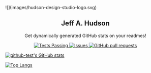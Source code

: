 <span align="center">
    <span>![](images/hudson-design-studio-logo.svg)</span>
    <h2 align="center">Jeff A. Hudson</h2>
    <p align="center">Get dynamically generated GitHub stats on your readmes!</p>
</span>

<p align="center">
    <a href="https://github.com/JeffBoDean/github-readme-stats/actions">
        <img alt="Tests Passing" src="https://github.com/JeffBoDean/github-readme-stats/workflows/Test/badge.svg" />
    </a>
    <a href="https://github.com/JeffBoDean/github-readme-stats/issues">
        <img alt="Issues" src="https://img.shields.io/github/issues/JeffBoDean/github-readme-stats?color=0088ff" />
    </a>
    <a href="https://github.com/JeffBoDean/github-readme-stats/pulls">
        <img alt="GitHub pull requests" src="https://img.shields.io/github/issues-pr/JeffBoDean/github-readme-stats?color=0088ff" />
    </a>
</p>


<!--
**JeffBoDean/JeffBoDean** is a ✨ _special_ ✨ repository because its `README.md` (this file) appears on your GitHub profile.

Here are some ideas to get you started:

- 🔭 I’m currently working on ...
- 🌱 I’m currently learning ...
- 👯 I’m looking to collaborate on ...
- 🤔 I’m looking for help with ...
- 💬 Ask me about ...
- 📫 How to reach me: ...
- 😄 Pronouns: ...
- ⚡ Fun fact: ...
-->
[![github-test's GitHub stats](https://github-readme-stats.vercel.app/api?username=JeffBoDean&show_icons=true&theme=react)](https://github.com/JeffBoDean/github-readme-stats)

[![Top Langs](https://github-readme-stats.vercel.app/api/top-langs/?username=JeffBoDean&langs_count=8)](https://github.com/JeffBoDean/github-readme-stats)
